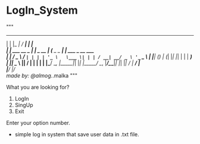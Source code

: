 # LogIn_System
 """
   _                 _____          _____           _                 
  | |               |_   _|        / ____|         | |                
  | |     ___   __ _  | |  _ __   | (___  _   _ ___| |_ ___ _ __ ___  
  | |    / _ \ / _` | | | | '_ \   \___ \| | | / __| __/ _ \ '_ ` _ \ 
  | |___| (_) | (_| |_| |_| | | |  ____) | |_| \__ \ ||  __/ | | | | |
  |______\___/ \__, |_____|_| |_| |_____/ \__, |___/\__\___|_| |_| |_|
                __/ |                      __/ |                      
               |___/                      |___/  
                                                made by: @almog._.malka
 """


 What you are looking for?
 1. LogIn  
 2. SingUp
 3. Exit

 Enter your option number.


- simple log in system that save user data in .txt file.
